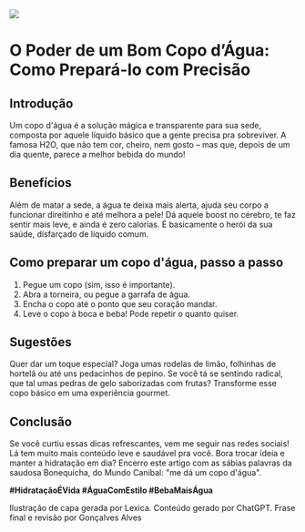 <img src="copodagua.png">

# O Poder de um Bom Copo d’Água: Como Prepará-lo com Precisão

## Introdução
Um copo d'água é a solução mágica e transparente para sua sede, composta por aquele líquido básico que a gente precisa pra sobreviver. A famosa H2O, que não tem cor, cheiro, nem gosto – mas que, depois de um dia quente, parece a melhor bebida do mundo!

## Benefícios
Além de matar a sede, a água te deixa mais alerta, ajuda seu corpo a funcionar direitinho e até melhora a pele! Dá aquele boost no cérebro, te faz sentir mais leve, e ainda é zero calorias. É basicamente o herói da sua saúde, disfarçado de líquido comum.

## Como preparar um copo d'água, passo a passo
1. Pegue um copo (sim, isso é importante).  
2. Abra a torneira, ou pegue a garrafa de água.  
3. Encha o copo até o ponto que seu coração mandar.  
4. Leve o copo à boca e beba! Pode repetir o quanto quiser.

## Sugestões
Quer dar um toque especial? Joga umas rodelas de limão, folhinhas de hortelã ou até uns pedacinhos de pepino. Se você tá se sentindo radical, que tal umas pedras de gelo saborizadas com frutas? Transforme esse copo básico em uma experiência gourmet.

## Conclusão  
Se você curtiu essas dicas refrescantes, vem me seguir nas redes sociais! Lá tem muito mais conteúdo leve e saudável pra você. Bora trocar ideia e manter a hidratação em dia? Encerro este artigo com as sábias palavras da saudosa Bonequicha, do Mundo Canibal: "me dá um copo d'água".

**#HidrataçãoÉVida #ÁguaComEstilo #BebaMaisÁgua**

Ilustração de capa gerada por Lexica.
Conteúdo gerado por ChatGPT. 
Frase final e revisão por Gonçalves Alves
